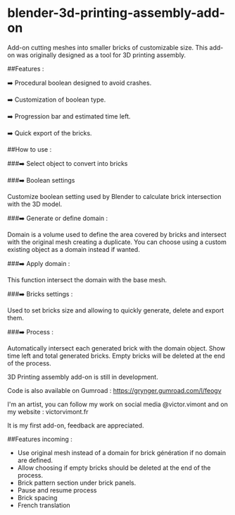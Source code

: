 # blender-3d-printing-assembly-add-on

Add-on cutting meshes into smaller bricks of customizable size. This add-on was originally designed as a tool for 3D printing assembly.



##Features :

➡️ Procedural boolean designed to avoid crashes.

➡️ Customization of boolean type.

➡️ Progression bar and estimated time left.

➡️ Quick export of the bricks.



##How to use :

###➡️ Select object to convert into bricks

###➡️ Boolean settings

Customize boolean setting used by Blender to calculate brick intersection with the 3D model.

###➡️ Generate or define domain :

Domain is a volume used to define the area covered by bricks and intersect with the original mesh creating a duplicate. You can choose using a custom existing object as a domain instead if wanted.

###➡️ Apply domain :

This function intersect the domain with the base mesh.

###➡️ Bricks settings :

Used to set bricks size and allowing to quickly generate, delete and export them.

###➡️ Process :

Automatically intersect each generated brick with the domain object. Show time left and total generated bricks. Empty bricks will be deleted at the end of the process.


3D Printing assembly add-on is still in development. 

Code is also available on Gumroad : https://grynger.gumroad.com/l/feogv

I'm an artist, you can follow my work on social media @victor.vimont and on my website : victorvimont.fr

It is my first add-on, feedback are appreciated.



##Features incoming :

- Use original mesh instead of a domain for brick génération if no domain are defined.
- Allow choosing if empty bricks should be deleted at the end of the process.
- Brick pattern section under brick panels.
- Pause and resume process
- Brick spacing
- French translation
